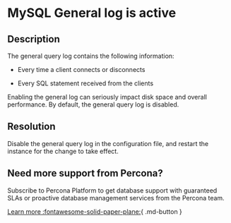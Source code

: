 # MySQL General log is active

## Description

The general query log contains the following information:

* Every time a client connects or disconnects

* Every SQL statement received from the clients

Enabling the general log can seriously impact disk space and overall performance. By default, the general query log is disabled.

## Resolution

Disable the general query log in the configuration file, and restart the instance for the change to take effect.

## Need more support from Percona?

Subscribe to Percona Platform to get database support with guaranteed SLAs or proactive database management services from the Percona team.

[Learn more :fontawesome-solid-paper-plane:](https://per.co.na/subscribe){ .md-button }
